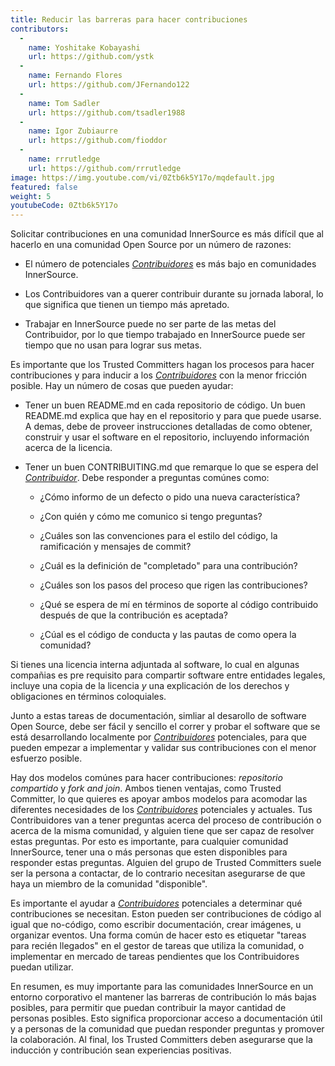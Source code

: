 ```yaml
---
title: Reducir las barreras para hacer contribuciones
contributors:
  - 
    name: Yoshitake Kobayashi
    url: https://github.com/ystk
  - 
    name: Fernando Flores
    url: https://github.com/JFernando122
  - 
    name: Tom Sadler
    url: https://github.com/tsadler1988
  - 
    name: Igor Zubiaurre
    url: https://github.com/fioddor
  - 
    name: rrrutledge
    url: https://github.com/rrrutledge
image: https://img.youtube.com/vi/0Ztb6k5Y17o/mqdefault.jpg
featured: false
weight: 5
youtubeCode: 0Ztb6k5Y17o
---
```


<div class="paragraph">
<p>Solicitar contribuciones en una comunidad InnerSource es más difícil que al hacerlo en una comunidad Open Source por un número de razones:</p>
</div>
<div class="ulist">
<ul>
<li>
<p>El número de potenciales <a href="https://innersourcecommons.org/learn/learning-path/contributor"><em>Contribuidores</em></a> es más bajo en comunidades InnerSource.</p>
</li>
<li>
<p>Los Contribuidores van a querer contribuir durante su jornada laboral, lo que significa que tienen un tiempo más apretado.</p>
</li>
<li>
<p>Trabajar en InnerSource puede no ser parte de las metas del Contribuidor, por lo que tiempo trabajado en InnerSource puede ser tiempo que no usan para lograr sus metas.</p>
</li>
</ul>
</div>
<div class="paragraph">
<p>Es importante que los Trusted Committers hagan los procesos para hacer contribuciones y para inducir a los <a href="https://innersourcecommons.org/learn/learning-path/contributor"><em>Contribuidores</em></a> con la menor fricción posible.
Hay un número de cosas que pueden ayudar:</p>
</div>
<div class="ulist">
<ul>
<li>
<p>Tener un buen README.md en cada repositorio de código.
Un buen README.md explica que hay en el repositorio y para que puede usarse.
A demas, debe de proveer instrucciones detalladas de como obtener, construir y usar el software en el repositorio,
incluyendo información acerca de la licencia.</p>
</li>
<li>
<p>Tener un buen CONTRIBUITING.md que remarque lo que se espera del <a href="https://innersourcecommons.org/learn/learning-path/contributor"><em>Contribuidor</em></a>.
Debe responder a preguntas comúnes como:</p>
<div class="ulist">
<ul>
<li>
<p>¿Cómo informo de un defecto o pido una nueva característica?</p>
</li>
<li>
<p>¿Con quién y cómo me comunico si tengo preguntas?</p>
</li>
<li>
<p>¿Cuáles son las convenciones para el estilo del código, la ramificación y mensajes de commit?</p>
</li>
<li>
<p>¿Cuál es la definición de "completado" para una contribución?</p>
</li>
<li>
<p>¿Cuáles son los pasos del proceso que rigen las contribuciones?</p>
</li>
<li>
<p>¿Qué se espera de mí en términos de soporte al código contribuido
después de que la contribución es aceptada?</p>
</li>
<li>
<p>¿Cúal es el código de conducta y las pautas de como opera la comunidad?</p>
</li>
</ul>
</div>
</li>
</ul>
</div>
<div class="paragraph">
<p>Si tienes una licencia interna adjuntada al software,
lo cual en algunas compañias es pre requisito para compartir software entre entidades legales,
incluye una copia de la licencia <em>y</em> una explicación de los derechos y obligaciones en términos coloquiales.</p>
</div>
<div class="paragraph">
<p>Junto a estas tareas de documentación, simliar al desarollo de software Open Source, debe ser fácil y sencillo el correr y probar el software que se está desarrollando localmente por <a href="https://innersourcecommons.org/learn/learning-path/contributor"><em>Contribuidores</em></a> potenciales,
para que pueden empezar a implementar y validar sus contribuciones con el menor esfuerzo posible.</p>
</div>
<div class="paragraph">
<p>Hay dos modelos comúnes para hacer contribuciones: <em>repositorio compartido</em> y <em>fork and join</em>.
Ambos tienen ventajas, como Trusted Committer,
lo que quieres es apoyar ambos modelos para acomodar las diferentes necesidades de los <a href="https://innersourcecommons.org/learn/learning-path/contributor"><em>Contribuidores</em></a> potenciales y actuales.
Tus Contribuidores van a tener preguntas acerca del proceso de contribución o acerca de la misma comunidad,
y alguien tiene que ser capaz de resolver estas preguntas.
Por esto es importante, para cualquier comunidad InnerSource, tener una o más personas que esten disponibles para responder estas preguntas.
Alguien del grupo de Trusted Committers suele ser la persona a contactar,
de lo contrario necesitan asegurarse de que haya un miembro de la comunidad "disponible".</p>
</div>
<div class="paragraph">
<p>Es importante el ayudar a <a href="https://innersourcecommons.org/learn/learning-path/contributor"><em>Contribuidores</em></a> potenciales a determinar qué contribuciones se necesitan.
Eston pueden ser contribuciones de código al igual que no-código, como escribir documentación, crear imágenes, u organizar eventos.
Una forma común de hacer esto es etiquetar "tareas para recién llegados" en el gestor de tareas que utiliza la comunidad,
o implementar en mercado de tareas pendientes que los Contribuidores puedan utilizar.</p>
</div>
<div class="paragraph">
<p>En resumen, es muy importante para las comunidades InnerSource en un entorno corporativo el mantener las barreras de contribución lo más bajas posibles,
para permitir que puedan contribuir la mayor cantidad de personas posibles.
Esto significa proporcionar acceso a documentación útil y a personas de la comunidad que puedan responder preguntas y promover la colaboración. Al final, los Trusted Committers deben asegurarse que la inducción y contribución sean experiencias positivas.</p>
</div>
<!--- This file autogenerated from https://github.com/InnerSourceCommons/InnerSourceLearningPath/blob/main/scripts -->